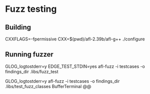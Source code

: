 # Fuzz testing

## Building

CXXFLAGS=-fpermissive CXX=$(pwd)/afl-2.39b/afl-g++ ./configure

## Running fuzzer

GLOG_logtostderr=y EDGE_TEST_STDIN=yes afl-fuzz -i testcases -o findings_dir .libs/fuzz_test

GLOG_logtostderr=y afl-fuzz -i testcases -o findings_dir .libs/test_fuzz_classes BufferTerminal @@
